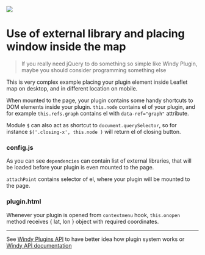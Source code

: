![](https://www.windy.com/img/windy-plugins/example05.gif)
# Use of external library and placing window inside the map
> If you really need jQuery to do something so simple like Windy Plugin, maybe
> you should consider programming something else

This is very complex example placing your plugin element inside Leaflet map on desktop, and in different location on mobile.

When mounted to the page, your plugin contains some handy shortcuts to DOM elements inside your plugin. `this.node` contains el of your plugin, and for example `this.refs.graph` contains el with `data-ref="graph"` attribute.

Module `$` can also act as shortcut to `document.querySelector`, so for instance `$('.closing-x', this.node )` will return el of closing button.

### config.js
As you can see `dependencies` can contain list of external libraries, that will be loaded before your plugin is even mounted to the page.

`attachPoint` contains selector of el, where your plugin will be mounted to the page.

### plugin.html
Whenever your plugin is opened from `contextmenu` hook, `this.onopen` method receives { lat, lon } object with required coordinates.

-----------------

See [Windy Plugins API](../docs/WINDY_PLUGIN.md) to have better idea how plugin system works or [Windy API documentation](../docs/WINDY_API.md)
